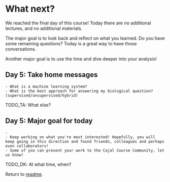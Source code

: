 # What next?

We reached the final day of this course! Today there are no additional lectures, and no additional materials.

The major goal is to look back and reflect on what you learned. Do you have some remaining questions? Today is a great way to have those conversations.

Another major goal is to use the time and dive deeper into your analysis!

## Day 5: Take home messages

```{Tip}
- What is a machine learning system?
- What is the best approach for answering my biological question? (supervised/unsupervised/hybrid)
```

TODO_TA: What else?

## Day 5: Major goal for today

```{important}
-
- Keep working on what you're most interested! Hopefully, you will keep going in this direction and found friends, colleagues and perhaps even collaborators!
- Some of you can present your work to the Cajal Course Community, let us know!
```

TODO_DK: At what time, when?


Return to [readme](../README.md).
